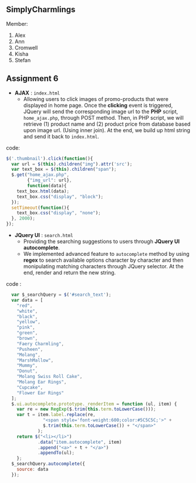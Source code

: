 SimplyCharmlings
---
Member:
  1. Alex
  2. Ann
  3. Cromwell
  4. Kisha
  5. Stefan     

Assignment 6
---
  * **AJAX** : `index.html`
    * Allowing users to click images of promo-products that were displayed in home page. Once the **clicking** event is triggered, JQuery will send the corresponding image url to the **PHP** script, `home_ajax.php`, through POST method. Then, in PHP script, we will retrieve (1) product name and (2) product price from database based upon image url. (Using inner join). At the end, we build up html string and send it back to `index.html`.

code:     
```javascript
$('.thumbnail').click(function(){
  var url = $(this).children("img").attr('src');
  var text_box = $(this).children("span");
  $.get("home_ajax.php", 
        {"img_url": url}, 
        function(data){
    text_box.html(data);
    text_box.css("display", "block");
  });
  setTimeout(function(){
    text_box.css("display", "none");
  }, 2000);
});
```
  * **JQuery UI** : `search.html`
    * Providing the searching suggestions to users through **JQuery UI autocomplete**.
    * We implemented advanced feature to `autocomplete` method by using **regex** to search available options character by character and then monipulating matching characters through JQuery selector. At the end, render and return the new string.

code :     
```javascript
  var $_searchQuery = $('#search_text');
  var data = [
    "red",
    "white",
    "black",
    "yellow",
    "pink",
    "green",
    "brown",
    "Faery Charmling",
    "Pusheen",
    "Molang",
    "MarshMallow",
    "Mummy",
    "Donut",
    "Molang Swiss Roll Cake",
    "Molang Ear Rings",
    "Cupcake",
    "Flower Ear Rings"
  ];
  $.ui.autocomplete.prototype._renderItem = function (ul, item) {
    var re = new RegExp($.trim(this.term.toLowerCase()));
    var t = item.label.replace(re,
              "<span style='font-weight:600;color:#5C5C5C;'>" +
              $.trim(this.term.toLowerCase()) + "</span>"
            );
    return $("<li></li>")
            .data("item.autocomplete", item)
            .append("<a>" + t + "</a>")
            .appendTo(ul);
    };
  $_searchQuery.autocomplete({
    source: data
  });
 ```
